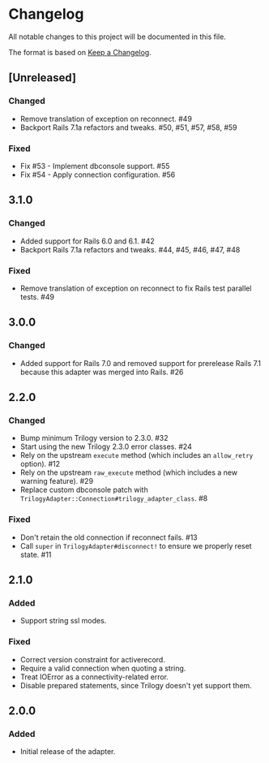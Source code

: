 # Changelog
All notable changes to this project will be documented in this file.

The format is based on [Keep a Changelog](http://keepachangelog.com/en/1.0.0/).

## [Unreleased]

### Changed

- Remove translation of exception on reconnect. #49
- Backport Rails 7.1a refactors and tweaks. #50, #51, #57, #58, #59

### Fixed

- Fix #53 - Implement dbconsole support. #55
- Fix #54 - Apply connection configuration. #56

## 3.1.0

### Changed

- Added support for Rails 6.0 and 6.1. #42
- Backport Rails 7.1a refactors and tweaks. #44, #45, #46, #47, #48

### Fixed

- Remove translation of exception on reconnect to fix Rails test parallel tests. #49

## 3.0.0

### Changed

- Added support for Rails 7.0 and removed support for prerelease Rails 7.1 because this adapter was merged into Rails. #26

## 2.2.0

### Changed

- Bump minimum Trilogy version to 2.3.0. #32
- Start using the new Trilogy 2.3.0 error classes. #24
- Rely on the upstream `execute` method (which includes an `allow_retry` option). #12
- Rely on the upstream `raw_execute` method (which includes a new warning feature). #29
- Replace custom dbconsole patch with `TrilogyAdapter::Connection#trilogy_adapter_class`. #8

### Fixed

- Don't retain the old connection if reconnect fails. #13
- Call `super` in `TrilogyAdapter#disconnect!` to ensure we properly reset state. #11

## 2.1.0

### Added

- Support string ssl modes.

### Fixed

- Correct version constraint for activerecord.
- Require a valid connection when quoting a string.
- Treat IOError as a connectivity-related error.
- Disable prepared statements, since Trilogy doesn't yet support them.

## 2.0.0

### Added

- Initial release of the adapter.
